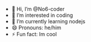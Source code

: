 - 👋 Hi, I’m @No6-coder
- 👀 I’m interested in coding
- 🌱 I’m currently learning nodejs
- 😄 Pronouns: he/him
- ⚡ Fun fact: Im cool
